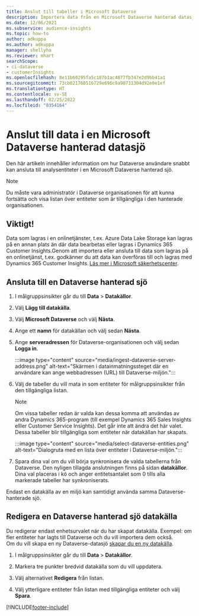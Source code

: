 ```yaml
---
title: Anslut till tabeller i Microsoft Dataverse
description: Importera data från en Microsoft Dataverse hanterad datasjö.
ms.date: 12/06/2021
ms.subservice: audience-insights
ms.topic: how-to
author: adkuppa
ms.author: adkuppa
manager: shellyha
ms.reviewer: mhart
searchScope:
- ci-dataverse
- customerInsights
ms.openlocfilehash: 8e11b60295fa5c187b1ac4877fb347e2d9bb41a1
ms.sourcegitcommit: 73cb021760516729e696c9a90731304d92e0e1ef
ms.translationtype: HT
ms.contentlocale: sv-SE
ms.lasthandoff: 02/25/2022
ms.locfileid: "8354164"
---
```

# <a name="connect-to-data-in-a-microsoft-dataverse-managed-data-lake"></a>Anslut till data i en Microsoft Dataverse hanterad datasjö



Den här artikeln innehåller information om hur Dataverse användare snabbt kan ansluta till analysentiteter i en Microsoft Dataverse hanterad sjö. 

> [!NOTE]
> Du måste vara administratör i Dataverse organisationen för att kunna fortsätta och visa listan över entiteter som är tillgängliga i den hanterade organisationen.

## <a name="important-considerations"></a>Viktigt!

Data som lagras i en onlinetjänster, t.ex. Azure Data Lake Storage kan lagras på en annan plats än där data bearbetas eller lagras i Dynamics 365 Customer Insights.Genom att importera eller ansluta till data som lagras på en onlinetjänst, t.ex. godkänner du att data kan överföras till och lagras med Dynamics 365 Customer Insights. [Läs mer i Microsoft säkerhetscenter](https://www.microsoft.com/trust-center).

## <a name="connect-to-a-dataverse-managed-lake"></a>Ansluta till en Dataverse hanterad sjö

1. I målgruppsinsikter går du till **Data** > **Datakällor**.

2. Välj **Lägg till datakälla**.

3. Välj **Microsoft Dataverse** och välj **Nästa**.

4. Ange ett **namn** för datakällan och välj sedan **Nästa**. 

5. Ange **serveradressen** för Dataverse-organisationen och välj sedan **Logga in**.

   :::image type="content" source="media/ingest-dataverse-server-address.png" alt-text="Skärmen i datainmatningssteget där en användare kan ange webbadressen (URL) till Dataverse-miljön.":::

6. Välj de tabeller du vill mata in som entiteter för målgruppsinsikter från den tillgängliga listan.    

   > [!NOTE]
   > Om vissa tabeller redan är valda kan dessa komma att användas av andra Dynamics 365-program (till exempel Dynamics 365 Sales Insights elller Customer Service Insights). Det går inte att ändra det här valet. Dessa tabeller blir tillgängliga som entiteter när datakällan har skapats.

   :::image type="content" source="media/select-dataverse-entities.png" alt-text="Dialogruta med en lista över entiteter i Dataverse-miljön.":::

7. Spara dina val om du vill börja synkronisera de valda tabellerna från Dataverse. Den nyligen tillagda anslutningen finns på sidan **datakällor**. Dina val placeras i kö och anger entitetsantalet som 0 tills alla markerade tabeller har synkroniserats.

Endast en datakälla av en miljö kan samtidigt använda samma Dataverse-hanterade sjö.

## <a name="edit-a-dataverse-managed-lake-data-source"></a>Redigera en Dataverse hanterad sjö datakälla

Du redigerar endast enhetsurvalet när du har skapat datakälla. Exempel: om fler entiteter har lagts till Dataverse och du vill importera dem också.    
Om du vill skapa en ny Dataverse-datasjö [skapar du en ny datakälla](#connect-to-a-dataverse-managed-lake).

1. I målgruppsinsikter går du till **Data** > **Datakällor**.

2. Markera tre punkter bredvid datakälla som du vill uppdatera.

3. Välj alternativet **Redigera** från listan.

4. Välj ytterligare entiteter från listan med tillgängliga entiteter och välj **Spara**.

[!INCLUDE[footer-include](../includes/footer-banner.md)]
